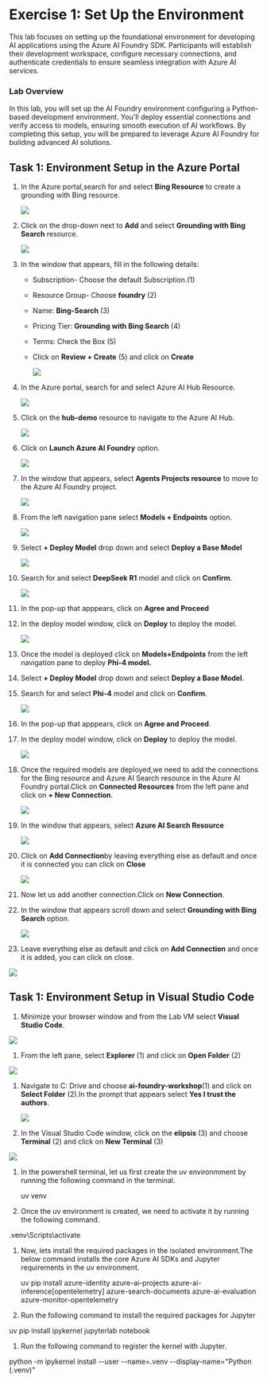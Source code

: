 # Exercise 1: Set Up the Environment

This lab focuses on setting up the foundational environment for developing AI applications using the Azure AI Foundry SDK. Participants will establish their development workspace, configure necessary connections, and authenticate credentials to ensure seamless integration with Azure AI services.

### Lab Overview

In this lab, you will set up the AI Foundry environment configuring a Python-based development environment. You'll deploy essential connections and verify access to models, ensuring smooth execution of AI workflows. By completing this setup, you will be prepared to leverage Azure AI Foundry for building advanced AI solutions.

## Task 1: Environment Setup in the Azure Portal

1. In the Azure portal,search for and select **Bing Resource** to create a grounding with Bing resource.

   ![](/images/b14.png)

1. Click on the drop-down next to **Add** and select **Grounding with Bing Search** resource.

   ![](/images/b15.png)

1. In the window that appears, fill in the following details:

   - Subscription- Choose the default Subscription.(1)
   - Resource Group- Choose **foundry** (2)
   - Name: **Bing-Search** (3)
   - Pricing Tier: **Grounding with Bing Search** (4)
   - Terms: Check the Box (5)
   - Click on **Review + Create** (5) and click on **Create**

     ![](/images/b16.png)

1. In the Azure portal, search for and select Azure AI Hub Resource.

   ![](/images/b1.png)

1. Click on the **hub-demo** resource to navigate to the Azure AI Hub.

   ![](/images/b2.png)

1. Click on **Launch Azure AI Foundry** option.

   ![](/images/b3.png)

1. In the window that appears, select **Agents Projects resource** to move to the Azure AI Foundry project.

   ![](/images/b4.png)

1. From the left navigation pane select **Models + Endpoints** option.

   ![](/images/b6.png)

1. Select **+ Deploy Model** drop down and select **Deploy a Base Model**

   ![](/images/b7.png)

1. Search for and select **DeepSeek R1** model and click on **Confirm**.

   ![](/images/b9.png)

1. In the pop-up that apppears, click on **Agree and Proceed**

1. In the deploy model window, click on **Deploy** to deploy the model.

   ![](/images/b10.png)

1. Once the model is deployed click on **Models+Endpoints** from the left navigation pane to deploy **Phi-4 model.**

1. Select **+ Deploy Model** drop down and select **Deploy a Base Model**.

1. Search for and select **Phi-4** model and click on **Confirm**.

   ![](/images/b12.png)

1. In the pop-up that apppears, click on **Agree and Proceed**.

1. In the deploy model window, click on **Deploy** to deploy the model.

   ![](/images/b13.png)

1. Once the required models are deployed,we need to add the connections for the Bing resource and Azure AI Search resource in the Azure AI Foundry portal.Click on **Connected Resources** from the left pane and click on **+ New Connection**.

   ![](/images/b17.png)

1. In the window that appears, select **Azure AI Search Resource**

   ![](/images/b18.png)

1. Click on **Add Connection**by leaving everything else as default and once it is connected you can click on **Close**

   ![](/images/b19.png)

1. Now let us add another connection.Click on **New Connection**.

1. In the window that appears scroll down and select **Grounding with Bing Search** option.

   ![](/images/b20.png)

1. Leave everything else as default and click on **Add Connection** and once it is added, you can click on close.

  ![](/images/b21.png)


## Task 1: Environment Setup in Visual Studio Code

1. Minimize your browser window and from the Lab VM select **Visual Studio Code**.

  ![](/images/b22.png)

1. From the left pane, select **Explorer** (1) and click on **Open Folder** (2)

  ![](/images/b24.png)

1. Navigate to C: Drive and choose **ai-foundry-workshop**(1) and click on **Select Folder** (2).In the prompt that appears select **Yes I trust the authors**.

   ![](/images/b25.png)

1. In the Visual Studio Code window, click on the **elipsis** (3) and choose **Terminal** (2) and click on **New Terminal** (3)

  ![](/images/b23.png)

1. In the powershell terminal, let us first create the uv environmment by running the following command in the terminal.

   uv venv

1. Once the uv environment is created, we need to activate it by running the following command.

  .venv\Scripts\activate

1. Now, lets install the required packages in the isolated environment.The below command installs the  core Azure AI SDKs and Jupyter requirements in the uv environment.

   uv pip install azure-identity azure-ai-projects azure-ai-inference[opentelemetry] azure-search-documents azure-ai-evaluation azure-monitor-opentelemetry
   
1. Run the following command to install the required packages for Jupyter 

  uv pip install ipykernel jupyterlab notebook

1. Run the following command to register the kernel with Jupyter.

  python -m ipykernel install --user --name=.venv --display-name="Python (.venv)"
